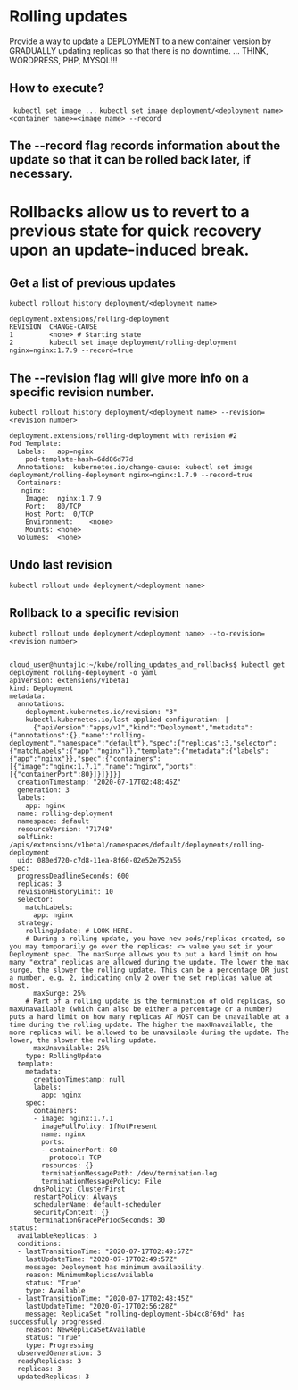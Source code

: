 # Rolling updates
Provide a way to update a DEPLOYMENT to a new container version by GRADUALLY updating replicas so that there is no downtime. ... THINK, WORDPRESS, PHP, MYSQL!!! 

## How to execute? 
``` kubectl set image ...```
``` kubectl set image deployment/<deployment name> <container name>=<image name> --record ```
## The --record flag records information about the update so that it can be rolled back later, if necessary. 

# Rollbacks allow us to revert to a previous state for quick recovery upon an update-induced break. 

## Get a list of previous updates
``` kubectl rollout history deployment/<deployment name> ```
``` cloud_user@huntaj1c:~/kube/rolling_updates_and_rollbacks$ kubectl rollout history deployment/rolling-deployment
deployment.extensions/rolling-deployment
REVISION  CHANGE-CAUSE
1         <none> # Starting state
2         kubectl set image deployment/rolling-deployment nginx=nginx:1.7.9 --record=true
```

## The --revision flag will give more info on a specific revision number. 
``` kubectl rollout history deployment/<deployment name> --revision=<revision number> ```
``` cloud_user@huntaj1c:~/kube/rolling_updates_and_rollbacks$ kubectl rollout history deployment/rolling-deployment --revision=2
deployment.extensions/rolling-deployment with revision #2
Pod Template:
  Labels:	app=nginx
	pod-template-hash=6dd86d77d
  Annotations:	kubernetes.io/change-cause: kubectl set image deployment/rolling-deployment nginx=nginx:1.7.9 --record=true
  Containers:
   nginx:
    Image:	nginx:1.7.9
    Port:	80/TCP
    Host Port:	0/TCP
    Environment:	<none>
    Mounts:	<none>
  Volumes:	<none>
```

## Undo last revision
``` kubectl rollout undo deployment/<deployment name> ```

## Rollback to a specific revision 
``` kubectl rollout undo deployment/<deployment name> --to-revision=<revision number> ```


```

cloud_user@huntaj1c:~/kube/rolling_updates_and_rollbacks$ kubectl get deployment rolling-deployment -o yaml
apiVersion: extensions/v1beta1
kind: Deployment
metadata:
  annotations:
    deployment.kubernetes.io/revision: "3"
    kubectl.kubernetes.io/last-applied-configuration: |
      {"apiVersion":"apps/v1","kind":"Deployment","metadata":{"annotations":{},"name":"rolling-deployment","namespace":"default"},"spec":{"replicas":3,"selector":{"matchLabels":{"app":"nginx"}},"template":{"metadata":{"labels":{"app":"nginx"}},"spec":{"containers":[{"image":"nginx:1.7.1","name":"nginx","ports":[{"containerPort":80}]}]}}}}
  creationTimestamp: "2020-07-17T02:48:45Z"
  generation: 3
  labels:
    app: nginx
  name: rolling-deployment
  namespace: default
  resourceVersion: "71748"
  selfLink: /apis/extensions/v1beta1/namespaces/default/deployments/rolling-deployment
  uid: 080ed720-c7d8-11ea-8f60-02e52e752a56
spec:
  progressDeadlineSeconds: 600
  replicas: 3
  revisionHistoryLimit: 10
  selector:
    matchLabels:
      app: nginx
  strategy:
    rollingUpdate: # LOOK HERE. 
	# During a rolling update, you have new pods/replicas created, so you may temporarily go over the replicas: <> value you set in your Deployment spec. The maxSurge allows you to put a hard limit on how many "extra" replicas are allowed during the update. The lower the max surge, the slower the rolling update. This can be a percentage OR just a number, e.g. 2, indicating only 2 over the set replicas value at most. 
      maxSurge: 25%
	# Part of a rolling update is the termination of old replicas, so maxUnavailable (which can also be either a percentage or a number) puts a hard limit on how many replicas AT MOST can be unavailable at a time during the rolling update. The higher the maxUnavailable, the more replicas will be allowed to be unavailable during the update. The lower, the slower the rolling update. 
      maxUnavailable: 25%
    type: RollingUpdate
  template:
    metadata:
      creationTimestamp: null
      labels:
        app: nginx
    spec:
      containers:
      - image: nginx:1.7.1
        imagePullPolicy: IfNotPresent
        name: nginx
        ports:
        - containerPort: 80
          protocol: TCP
        resources: {}
        terminationMessagePath: /dev/termination-log
        terminationMessagePolicy: File
      dnsPolicy: ClusterFirst
      restartPolicy: Always
      schedulerName: default-scheduler
      securityContext: {}
      terminationGracePeriodSeconds: 30
status:
  availableReplicas: 3
  conditions:
  - lastTransitionTime: "2020-07-17T02:49:57Z"
    lastUpdateTime: "2020-07-17T02:49:57Z"
    message: Deployment has minimum availability.
    reason: MinimumReplicasAvailable
    status: "True"
    type: Available
  - lastTransitionTime: "2020-07-17T02:48:45Z"
    lastUpdateTime: "2020-07-17T02:56:28Z"
    message: ReplicaSet "rolling-deployment-5b4cc8f69d" has successfully progressed.
    reason: NewReplicaSetAvailable
    status: "True"
    type: Progressing
  observedGeneration: 3
  readyReplicas: 3
  replicas: 3
  updatedReplicas: 3

```

